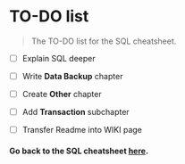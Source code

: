 # TO-DO list
> The TO-DO list for the SQL cheatsheet.

- [ ] Explain SQL deeper
- [ ] Write **Data Backup** chapter
- [ ] Create **Other** chapter 
- [ ] Add **Transaction** subchapter

- [ ] Transfer Readme into WIKI page

#### **Go back to the SQL cheatsheet [here](README.md).**

